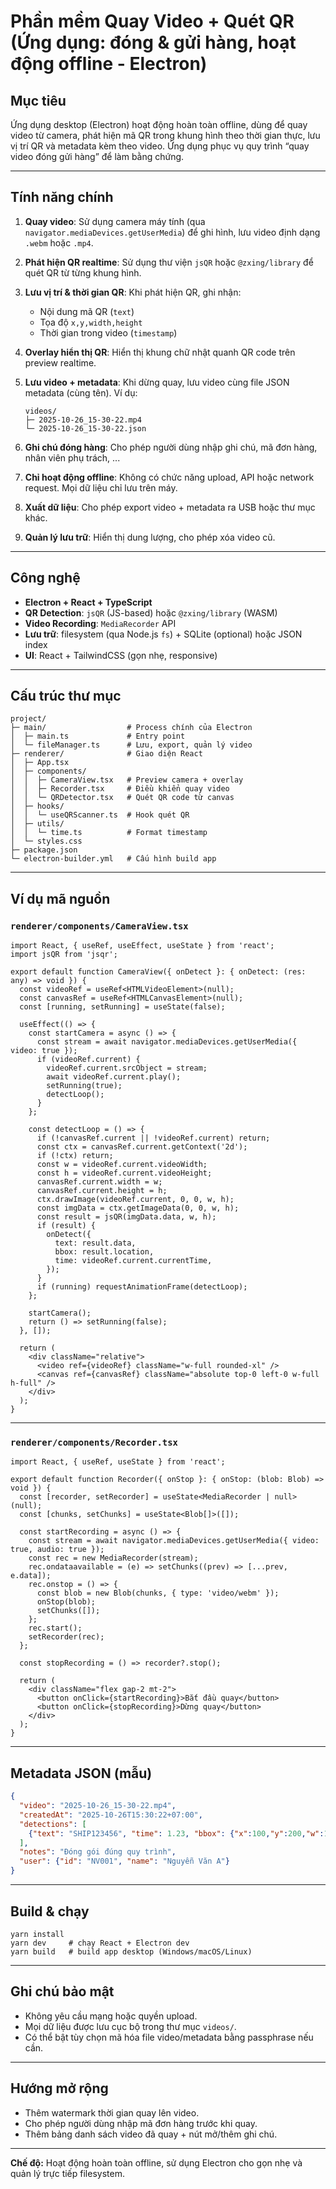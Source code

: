 # Phần mềm Quay Video + Quét QR (Ứng dụng: đóng & gửi hàng, hoạt động offline - Electron)

## Mục tiêu

Ứng dụng desktop (Electron) hoạt động hoàn toàn offline, dùng để quay video từ camera, phát hiện mã QR trong khung hình theo thời gian thực, lưu vị trí QR và metadata kèm theo video. Ứng dụng phục vụ quy trình “quay video đóng gửi hàng” để làm bằng chứng.

---

## Tính năng chính

1. **Quay video**: Sử dụng camera máy tính (qua `navigator.mediaDevices.getUserMedia`) để ghi hình, lưu video định dạng `.webm` hoặc `.mp4`.
2. **Phát hiện QR realtime**: Sử dụng thư viện `jsQR` hoặc `@zxing/library` để quét QR từ từng khung hình.
3. **Lưu vị trí & thời gian QR**: Khi phát hiện QR, ghi nhận:

   * Nội dung mã QR (`text`)
   * Tọa độ `x,y,width,height`
   * Thời gian trong video (`timestamp`)
4. **Overlay hiển thị QR**: Hiển thị khung chữ nhật quanh QR code trên preview realtime.
5. **Lưu video + metadata**: Khi dừng quay, lưu video cùng file JSON metadata (cùng tên). Ví dụ:

   ```
   videos/
   ├─ 2025-10-26_15-30-22.mp4
   └─ 2025-10-26_15-30-22.json
   ```
6. **Ghi chú đóng hàng**: Cho phép người dùng nhập ghi chú, mã đơn hàng, nhân viên phụ trách, ...
7. **Chỉ hoạt động offline**: Không có chức năng upload, API hoặc network request. Mọi dữ liệu chỉ lưu trên máy.
8. **Xuất dữ liệu**: Cho phép export video + metadata ra USB hoặc thư mục khác.
9. **Quản lý lưu trữ**: Hiển thị dung lượng, cho phép xóa video cũ.

---

## Công nghệ

* **Electron + React + TypeScript**
* **QR Detection**: `jsQR` (JS-based) hoặc `@zxing/library` (WASM)
* **Video Recording**: `MediaRecorder` API
* **Lưu trữ**: filesystem (qua Node.js `fs`) + SQLite (optional) hoặc JSON index
* **UI**: React + TailwindCSS (gọn nhẹ, responsive)

---

## Cấu trúc thư mục

```
project/
├─ main/                  # Process chính của Electron
│  ├─ main.ts             # Entry point
│  └─ fileManager.ts      # Lưu, export, quản lý video
├─ renderer/              # Giao diện React
│  ├─ App.tsx
│  ├─ components/
│  │  ├─ CameraView.tsx   # Preview camera + overlay
│  │  ├─ Recorder.tsx     # Điều khiển quay video
│  │  └─ QRDetector.tsx   # Quét QR code từ canvas
│  ├─ hooks/
│  │  └─ useQRScanner.ts  # Hook quét QR
│  ├─ utils/
│  │  └─ time.ts          # Format timestamp
│  └─ styles.css
├─ package.json
└─ electron-builder.yml   # Cấu hình build app
```

---

## Ví dụ mã nguồn

### `renderer/components/CameraView.tsx`

```tsx
import React, { useRef, useEffect, useState } from 'react';
import jsQR from 'jsqr';

export default function CameraView({ onDetect }: { onDetect: (res: any) => void }) {
  const videoRef = useRef<HTMLVideoElement>(null);
  const canvasRef = useRef<HTMLCanvasElement>(null);
  const [running, setRunning] = useState(false);

  useEffect(() => {
    const startCamera = async () => {
      const stream = await navigator.mediaDevices.getUserMedia({ video: true });
      if (videoRef.current) {
        videoRef.current.srcObject = stream;
        await videoRef.current.play();
        setRunning(true);
        detectLoop();
      }
    };

    const detectLoop = () => {
      if (!canvasRef.current || !videoRef.current) return;
      const ctx = canvasRef.current.getContext('2d');
      if (!ctx) return;
      const w = videoRef.current.videoWidth;
      const h = videoRef.current.videoHeight;
      canvasRef.current.width = w;
      canvasRef.current.height = h;
      ctx.drawImage(videoRef.current, 0, 0, w, h);
      const imgData = ctx.getImageData(0, 0, w, h);
      const result = jsQR(imgData.data, w, h);
      if (result) {
        onDetect({
          text: result.data,
          bbox: result.location,
          time: videoRef.current.currentTime,
        });
      }
      if (running) requestAnimationFrame(detectLoop);
    };

    startCamera();
    return () => setRunning(false);
  }, []);

  return (
    <div className="relative">
      <video ref={videoRef} className="w-full rounded-xl" />
      <canvas ref={canvasRef} className="absolute top-0 left-0 w-full h-full" />
    </div>
  );
}
```

---

### `renderer/components/Recorder.tsx`

```tsx
import React, { useRef, useState } from 'react';

export default function Recorder({ onStop }: { onStop: (blob: Blob) => void }) {
  const [recorder, setRecorder] = useState<MediaRecorder | null>(null);
  const [chunks, setChunks] = useState<Blob[]>([]);

  const startRecording = async () => {
    const stream = await navigator.mediaDevices.getUserMedia({ video: true, audio: true });
    const rec = new MediaRecorder(stream);
    rec.ondataavailable = (e) => setChunks((prev) => [...prev, e.data]);
    rec.onstop = () => {
      const blob = new Blob(chunks, { type: 'video/webm' });
      onStop(blob);
      setChunks([]);
    };
    rec.start();
    setRecorder(rec);
  };

  const stopRecording = () => recorder?.stop();

  return (
    <div className="flex gap-2 mt-2">
      <button onClick={startRecording}>Bắt đầu quay</button>
      <button onClick={stopRecording}>Dừng quay</button>
    </div>
  );
}
```

---

## Metadata JSON (mẫu)

```json
{
  "video": "2025-10-26_15-30-22.mp4",
  "createdAt": "2025-10-26T15:30:22+07:00",
  "detections": [
    {"text": "SHIP123456", "time": 1.23, "bbox": {"x":100,"y":200,"w":150,"h":150}}
  ],
  "notes": "Đóng gói đúng quy trình",
  "user": {"id": "NV001", "name": "Nguyễn Văn A"}
}
```

---

## Build & chạy

```
yarn install
yarn dev     # chạy React + Electron dev
yarn build   # build app desktop (Windows/macOS/Linux)
```

---

## Ghi chú bảo mật

* Không yêu cầu mạng hoặc quyền upload.
* Mọi dữ liệu được lưu cục bộ trong thư mục `videos/`.
* Có thể bật tùy chọn mã hóa file video/metadata bằng passphrase nếu cần.

---

## Hướng mở rộng

* Thêm watermark thời gian quay lên video.
* Cho phép người dùng nhập mã đơn hàng trước khi quay.
* Thêm bảng danh sách video đã quay + nút mở/thêm ghi chú.

---

**Chế độ:** Hoạt động hoàn toàn offline, sử dụng Electron cho gọn nhẹ và quản lý trực tiếp filesystem.

